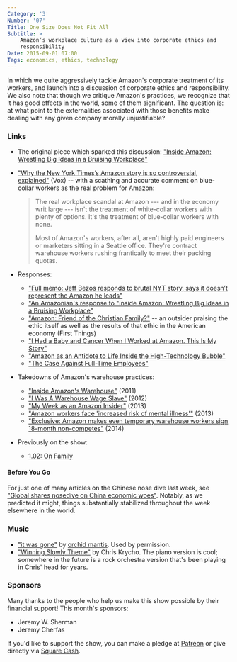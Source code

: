 ```yaml
---
Category: '3'
Number: '07'
Title: One Size Does Not Fit All
Subtitle: >
    Amazon’s workplace culture as a view into corporate ethics and
    responsibility
Date: 2015-09-01 07:00
Tags: economics, ethics, technology
---
```


In which we quite aggressively tackle Amazon's corporate treatment of its
workers, and launch into a discussion of corporate ethics and responsibility. We
also note that though we critique Amazon's practices, we recognize that it has
good effects in the world, some of them significant. The question is: at what
point to the externalities associated with those benefits make dealing with any
given company morally unjustifiable?

### Links
  - The original piece which sparked this discussion: ["Inside Amazon: Wrestling
    Big Ideas in a Bruising Workplace"][nyt]
  - ["Why the New York Times’s Amazon story is so controversial, explained"][vox]
    (Vox) -- with a scathing and accurate comment on blue-collar workers as the real
    problem for Amazon:

    > The real workplace scandal at Amazon --- and in the economy writ large ---
    > isn't the treatment of white-collar workers with plenty of options. It's
    > the treatment of blue-collar workers with none.
    >
    > Most of Amazon's workers, after all, aren't highly paid engineers or
    > marketers sitting in a Seattle office. They're contract warehouse workers
    > rushing frantically to meet their packing quotas.

  - Responses:

      + ["Full memo: Jeff Bezos responds to brutal NYT story, says it doesn’t
        represent the Amazon he leads"][bezos]
      + ["An Amazonian's response to "Inside Amazon: Wrestling Big Ideas in a
        Bruising Workplace"][ciobotariu]
      + ["Amazon: Friend of the Christian Family?"][ft] -- an outsider praising
        the ethic itself as well as the results of that ethic in the American
        economy (First Things)
      + ["I Had a Baby and Cancer When I Worked at Amazon. This Is My Story"][baby]
      + ["Amazon as an Antidote to Life Inside the High-Technology Bubble"][antidote]
      + ["The Case Against Full-Time Employees"][full-time]

  - Takedowns of Amazon's warehouse practices:

      + ["Inside Amazon's Warehouse"][morningcall] (2011)
      + ["I Was A Warehouse Wage Slave"][motherjones] (2012)
      + ["My Week as an Amazon Insider"][guardian] (2013)
      + ["Amazon workers face 'increased risk of mental illness'"][bbc] (2013)
      + ["Exclusive: Amazon makes even temporary warehouse workers sign 18-month
        non-competes"][verge] (2014)

  - Previously on the show:
      + [1.02: On Family](//www.winningslowly.org/1.02)

[nyt]: //www.nytimes.com/2015/08/16/technology/inside-amazon-wrestling-big-ideas-in-a-bruising-workplace.html?_r=0
[vox]: //www.vox.com/2015/8/17/9166023/new-york-times-amazon
[bezos]: //www.geekwire.com/2015/full-memo-jeff-bezos-responds-to-cutting-nyt-expose-says-tolerance-for-lack-of-empathy-needs-to-be-zero/
[ciobotariu]: //www.linkedin.com/pulse/amazonians-response-inside-amazon-wrestling-big-ideas-nick-ciubotariu
[ft]: //www.firstthings.com/blogs/firstthoughts/2015/08/amazon-friend-of-the-christian-family
[baby]: //medium.com/@jcheiffetz/i-had-a-baby-and-cancer-when-i-worked-at-amazon-this-is-my-story-9eba5eef2976
[antidote]: //www.linkedin.com/pulse/amazon-antidote-life-inside-high-technology-bubble-glenn-kelman?trk=pulse-det-nav_art
[full-time]: //www.linkedin.com/pulse/case-against-full-time-employees-dave-ashton

[morningcall]: //www.mcall.com/news/local/amazon/mc-allentown-amazon-complaints-20110917-story.html
[motherjones]: //www.motherjones.com/politics/2012/02/mac-mcclelland-free-online-shipping-warehouses-labor
[guardian]: //www.theguardian.com/technology/2013/dec/01/week-amazon-insider-feature-treatment-employees-work
[bbc]: //www.bbc.com/news/business-25034598
[verge]: //www.theverge.com/2015/3/26/8280309/amazon-warehouse-jobs-exclusive-noncompete-contracts

#### Before You Go
For just one of many articles on the Chinese nose dive last week, see ["Global
shares nosedive on China economic woes"][bbc-china]. Notably, as we predicted it
might, things substantially stabilized throughout the week elsewhere in the
world.

[bbc-china]: //www.bbc.com/news/business-34038147


### Music
  - ["it was gone"](//soundcloud.com/orchid_mantis/it-was-gone) by [orchid
    mantis](//orchid-mantis.bandcamp.com). Used by permission.
  - ["Winning Slowly Theme"](//soundcloud.com/chriskrycho/winning-slowly)
    by Chris Krycho. The piano version is cool; somewhere in the future is a
    rock orchestra version that's been playing in Chris' head for years.


### Sponsors
Many thanks to the people who help us make this show possible by their financial
support! This month's sponsors:

  - Jeremy W. Sherman
  - Jeremy Cherfas

If you'd like to support the show, you can make a pledge at [Patreon] or give
directly via [Square Cash].

[Patreon]: //www.patreon.com/winningslowly
[Square Cash]: //cash.me/$winningslowly
